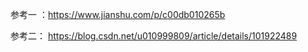 参考一 ：https://www.jianshu.com/p/c00db010265b 

参考二： https://blog.csdn.net/u010999809/article/details/101922489 

